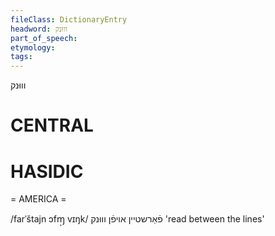 ```yaml
---
fileClass: DictionaryEntry
headword: וווּנק
part_of_speech: 
etymology: 
tags: 
---
```

וווּנק

CENTRAL
========

HASIDIC
=======
= AMERICA = 

/farˈštajn ɔfɱ̩ vɪŋk/ פֿאַרשטיין אויפֿן וווּנק 'read between the lines'
